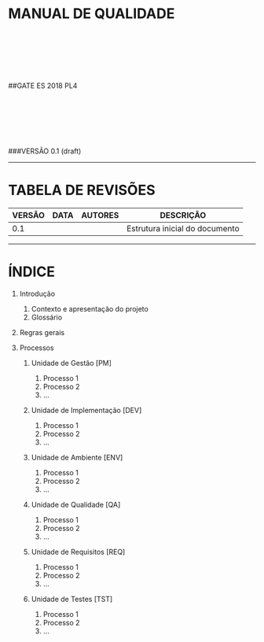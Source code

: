 <logo>

MANUAL DE QUALIDADE
==========
<br></br><br></br><br></br>
##GATE
ES 2018 PL4


<br></br><br></br><br></br>
###VERSÃO
0.1 (draft)



------


TABELA DE REVISÕES
=======

| VERSÃO | DATA | AUTORES | DESCRIÇÃO |
| --- | --- | --- | --- |
| 0.1 | || Estrutura inicial do documento |

________________
ÍNDICE 
=====

1. Introdução
    1. Contexto e apresentação do projeto
    2. Glossário

2. Regras gerais

3. Processos

    1. Unidade de Gestão [PM]
        1. Processo 1
        2. Processo 2
        3. ...

    2. Unidade de Implementação [DEV]
        1. Processo 1
        2. Processo 2
        3. ...

    3. Unidade de Ambiente [ENV]
        1. Processo 1
        2. Processo 2
        3. ...

    4. Unidade de Qualidade [QA]
        1. Processo 1
        2. Processo 2
        3. ...

    5. Unidade de Requisitos [REQ]
        1. Processo 1
        2. Processo 2
        3. ...

    6. Unidade de Testes [TST]
        1. Processo 1
        2. Processo 2
        3. ...